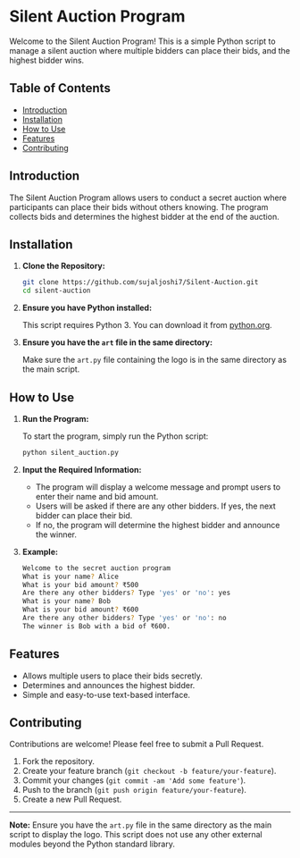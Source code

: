 # Silent Auction Program

Welcome to the Silent Auction Program! This is a simple Python script to manage a silent auction where multiple bidders can place their bids, and the highest bidder wins.

## Table of Contents
- [Introduction](#introduction)
- [Installation](#installation)
- [How to Use](#how-to-use)
- [Features](#features)
- [Contributing](#contributing)

## Introduction

The Silent Auction Program allows users to conduct a secret auction where participants can place their bids without others knowing. The program collects bids and determines the highest bidder at the end of the auction.

## Installation

1. **Clone the Repository:**

    ```bash
    git clone https://github.com/sujaljoshi7/Silent-Auction.git
    cd silent-auction
    ```

2. **Ensure you have Python installed:**

    This script requires Python 3. You can download it from [python.org](https://www.python.org/).

3. **Ensure you have the `art` file in the same directory:**

    Make sure the `art.py` file containing the logo is in the same directory as the main script.

## How to Use

1. **Run the Program:**

    To start the program, simply run the Python script:

    ```bash
    python silent_auction.py
    ```

2. **Input the Required Information:**

    - The program will display a welcome message and prompt users to enter their name and bid amount.
    - Users will be asked if there are any other bidders. If yes, the next bidder can place their bid.
    - If no, the program will determine the highest bidder and announce the winner.

3. **Example:**

    ```bash
    Welcome to the secret auction program
    What is your name? Alice
    What is your bid amount? ₹500
    Are there any other bidders? Type 'yes' or 'no': yes
    What is your name? Bob
    What is your bid amount? ₹600
    Are there any other bidders? Type 'yes' or 'no': no
    The winner is Bob with a bid of ₹600.
    ```

## Features

- Allows multiple users to place their bids secretly.
- Determines and announces the highest bidder.
- Simple and easy-to-use text-based interface.

## Contributing

Contributions are welcome! Please feel free to submit a Pull Request.

1. Fork the repository.
2. Create your feature branch (`git checkout -b feature/your-feature`).
3. Commit your changes (`git commit -am 'Add some feature'`).
4. Push to the branch (`git push origin feature/your-feature`).
5. Create a new Pull Request.

---

**Note:** Ensure you have the `art.py` file in the same directory as the main script to display the logo. This script does not use any other external modules beyond the Python standard library.
